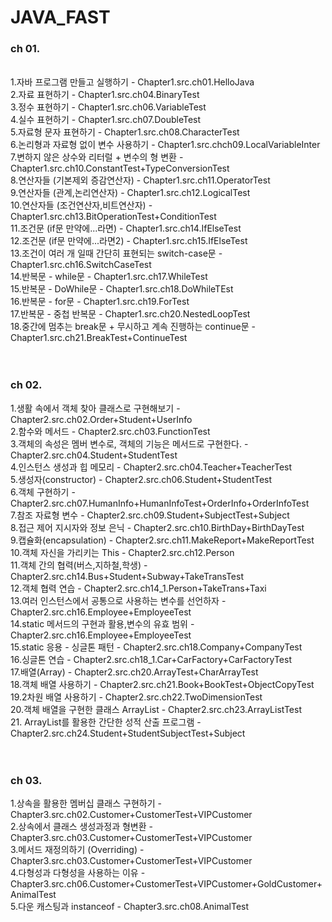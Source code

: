 <h1>JAVA_FAST</h1>

<h3>ch 01.</h3> <br>
  1.자바 프로그램 만들고 실행하기 -  Chapter1.src.ch01.HelloJava<br>
  2.자료 표현하기 - Chapter1.src.ch04.BinaryTest<br>
  3.정수 표현하기 - Chapter1.src.ch06.VariableTest<br>
  4.실수 표현하기 - Chapter1.src.ch07.DoubleTest<br>
  5.자료형 문자 표현하기 - Chapter1.src.ch08.CharacterTest<br>
  6.논리형과 자료형 없이 변수 사용하기 - Chapter1.src.chch09.LocalVariableInter<br>
  7.변하지 않은 상수와 리터럴 + 변수의 형 변환 - Chapter1.src.ch10.ConstantTest+TypeConversionTest<br>
  8.연산자들 (기본제외 증감연산자) - Chapter1.src.ch11.OperatorTest<br>
  9.연산자들 (관계,논리연산자) - Chapter1.src.ch12.LogicalTest<br>
  10.연산자들 (조건연산자,비트연산자) - Chapter1.src.ch13.BitOperationTest+ConditionTest<br>
  11.조건문 (if문 만약에...라면) - Chapter1.src.ch14.IfElseTest<br>
  12.조건문 (if문 만약에...라면2) - Chapter1.src.ch15.IfElseTest<br>
  13.조건이 여러 개 일때 간단히 표현되는 switch-case문 - Chapter1.src.ch16.SwitchCaseTest<br>
  14.반복문 - while문 - Chapter1.src.ch17.WhileTest<br>
  15.반복문 - DoWhile문 - Chapter1.src.ch18.DoWhileTEst<br>
  16.반복문 - for문 - Chapter1.src.ch19.ForTest<br>
  17.반복문 - 중첩 반복문 - Chapter1.src.ch20.NestedLoopTest<br>
  18.중간에 멈추는 break문 + 무시하고 계속 진행하는 continue문 - Chapter1.src.ch21.BreakTest+ContinueTest<br><br><br>

 <h3> ch 02.</h3>
   1.생활 속에서 객체 찾아 클래스로 구현해보기 - Chapter2.src.ch02.Order+Student+UserInfo<br>
   2.함수와 메서드 - Chapter2.src.ch03.FunctionTest<br>
   3.객체의 속성은 멤버 변수로, 객체의 기능은 메서드로 구현한다. - Chapter2.src.ch04.Student+StudentTest<br>
   4.인스턴스 생성과 힙 메모리 - Chapter2.src.ch04.Teacher+TeacherTest<br>
   5.생성자(constructor) - Chapter2.src.ch06.Student+StudentTest<br>
   6.객체 구현하기 - Chapter2.src.ch07.HumanInfo+HumanInfoTest+OrderInfo+OrderInfoTest<br>
   7.참조 자료형 변수 - Chapter2.src.ch09.Student+SubjectTest+Subject<br>
   8.접근 제어 지시자와 정보 은닉 - Chapter2.src.ch10.BirthDay+BirthDayTest<br>
   9.캡슐화(encapsulation) - Chapter2.src.ch11.MakeReport+MakeReportTest<br>
   10.객체 자신을 가리키는 This - Chapter2.src.ch12.Person<br>
   11.객체 간의 협력(버스,지하철,학생) - Chapter2.src.ch14.Bus+Student+Subway+TakeTransTest<br>
   12.객체 협력 연습 - Chapter2.src.ch14_1.Person+TakeTrans+Taxi<br>
   13.여러 인스턴스에서 공통으로 사용하는 변수를 선언하자 - Chapter2.src.ch16.Employee+EmployeeTest<br>
   14.static 메서드의 구현과 활용,변수의 유효 범위 - Chapter2.src.ch16.Employee+EmployeeTest<br>
   15.static 응용 - 싱글톤 패턴 - Chapter2.src.ch18.Company+CompanyTest<br>
   16.싱글톤 연습 - Chapter2.src.ch18_1.Car+CarFactory+CarFactoryTest<br>
   17.배열(Array) - Chapter2.src.ch20.ArrayTest+CharArrayTest<br>
   18.객체 배열 사용하기 - Chapter2.src.ch21.Book+BookTest+ObjectCopyTest<br>
   19.2차원 배열 사용하기 - Chapter2.src.ch22.TwoDimensionTest<br>
   20.객체 배열을 구현한 클래스 ArrayList - Chapter2.src.ch23.ArrayListTest<br>
   21. ArrayList를 활용한 간단한 성적 산출 프로그램 - Chapter2.src.ch24.Student+StudentSubjectTest+Subject<br><br><br>

   <h3> ch 03. </h3>
   1.상속을 활용한 멤버십 클래스 구현하기 - Chapter3.src.ch02.Customer+CustomerTest+VIPCustomer<br>
   2.상속에서 클래스 생성과정과 형변환 - Chapter3.src.ch03.Customer+CustomerTest+VIPCustomer<br>
   3.메서드 재정의하기 (Overriding) - Chapter3.src.ch03.Customer+CustomerTest+VIPCustomer<br>
   4.다형성과 다형성을 사용하는 이유 - Chapter3.src.ch06.Customer+CustomerTest+VIPCustomer+GoldCustomer+AnimalTest<br>
   5.다운 캐스팅과 instanceof - Chapter3.src.ch08.AnimalTest<br>
